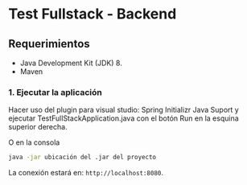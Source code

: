 # Test Fullstack - Backend

## Requerimientos

- Java Development Kit (JDK) 8.
- Maven

### 1. Ejecutar la aplicación

Hacer uso del plugin para visual studio: Spring Initializr Java Suport y ejecutar TestFullStackApplication.java con el botón Run en la esquina superior derecha.

O en la consola

```bash
java -jar ubicación del .jar del proyecto
```

La conexión estará en: `http://localhost:8080`.















